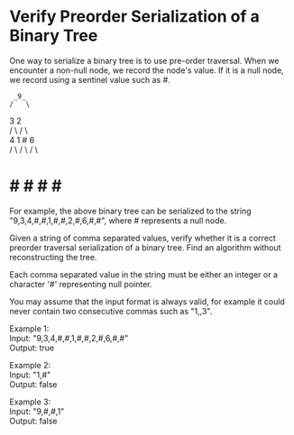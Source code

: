# Verify Preorder Serialization of a Binary Tree  

One way to serialize a binary tree is to use pre-order traversal. When we encounter a non-null node, we record the node's value. If it is a null node, we record using a sentinel value such as #.  

     _9_  
    /   \  
   3     2  
  / \   / \  
 4   1  #  6  
/ \ / \   / \  
# # # #   # #  
For example, the above binary tree can be serialized to the string "9,3,4,#,#,1,#,#,2,#,6,#,#", where # represents a null node.  

Given a string of comma separated values, verify whether it is a correct preorder traversal serialization of a binary tree. Find an algorithm without reconstructing the tree.  

Each comma separated value in the string must be either an integer or a character '#' representing null pointer.  

You may assume that the input format is always valid, for example it could never contain two consecutive commas such as "1,,3".  

Example 1:  
Input: "9,3,4,#,#,1,#,#,2,#,6,#,#"  
Output: true  

Example 2:  
Input: "1,#"  
Output: false  

Example 3:  
Input: "9,#,#,1"  
Output: false